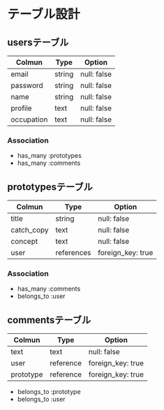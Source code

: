 # テーブル設計

## usersテーブル

| Colmun     | Type   | Option      |
| ---------- | ------ | ----------- |
| email      | string | null: false |
| password   | string | null: false |
| name       | string | null: false |
| profile    | text   | null: false |
| occupation | text   | null: false |

### Association

- has_many :prototypes
- has_many :comments

## prototypesテーブル

| Colmun     | Type       | Option            |
| ---------- | ---------- | ----------------- |
| title      | string     | null: false       |
| catch_copy | text       | null: false       |
| concept    | text       | null: false       |
| user       |references  | foreign_key: true |

### Association

- has_many :comments
- belongs_to :user

## commentsテーブル

| Colmun     | Type      | Option            |
| ---------- | --------- | ----------------- |
| text       | text      | null: false       |
| user       | reference | foreign_key: true |
| prototype  | reference | foreign_key: true |

- belongs_to :prototype
- belongs_to :user
